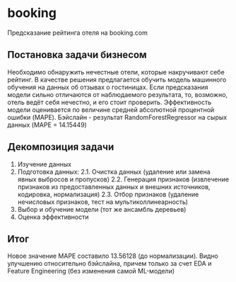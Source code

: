 # booking
Предсказание рейтинга отеля на booking.com

## Постановка задачи бизнесом
Необходимо обнаружить нечестные отели, которые накручивают себе рейтинг. В качестве решения предлагается обучить модель машинного обучения на данных об отзывах о гостиницах. Если предсказания модели сильно отличаются от наблюдаемого результата, то, возможно, отель ведёт себя нечестно, и его стоит проверить.
Эффективность модели оценивается по величине средней абсолютной процентной ошибки (MAPE). Бэйслайн - результат RandomForestRegressor на сырых данных (MAPE = 14.15449)

## Декомпозиция задачи
1. Изучение данных 
2. Подготовка данных:
  2.1. Очистка данных (удаление или замена явных выбросов и пропусков)
  2.2. Генерация признаков (извлечение признаков из предоставленных данных и внешних источников, кодировка, нормализация)
  2.3. Отбор признаков (удаление нечисловых признаков, тест на мультиколлинеарность)
3. Выбор и обучение модели (тот же ансамбль деревьев)
4. Оценка эффективности 

## Итог
Новое значение MAPE составило 13.56128 (до нормализации). Видно улучшению относительно бэйслайна, причем только за счет EDA и Feature Engineering (без изменения самой ML-модели)
